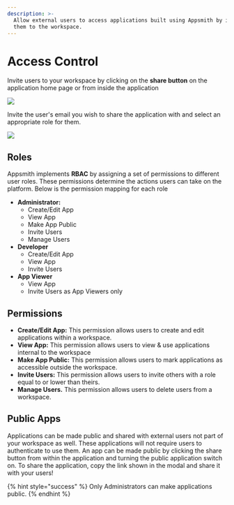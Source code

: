 ```yaml
---
description: >-
  Allow external users to access applications built using Appsmith by inviting
  them to the workspace.
---
```


# Access Control

Invite users to your workspace by clicking on the **share button** on the application home page or from inside the application

![](../.gitbook/assets/saveappsmith.png)

Invite the user's email you wish to share the application with and select an appropriate role for them.

![](../.gitbook/assets/save2.PNG)

## Roles

Appsmith implements **RBAC** by assigning a set of permissions to different user roles. These permissions determine the actions users can take on the platform. Below is the permission mapping for each role

* **Administrator:**
  * Create/Edit App
  * View App
  * Make App Public
  * Invite Users
  * Manage Users
* **Developer**
  * Create/Edit App
  * View App
  * Invite Users
* **App Viewer**
  * View App
  * Invite Users as App Viewers only

## Permissions

* **Create/Edit App:** This permission allows users to create and edit applications within a workspace.
* **View App:** This permission allows users to view & use applications internal to the workspace
* **Make App Public:** This permission allows users to mark applications as accessible outside the workspace.
* **Invite Users:** This permission allows users to invite others with a role equal to or lower than theirs.
* **Manage Users.** This permission allows users to delete users from a workspace.

## Public Apps

Applications can be made public and shared with external users not part of your workspace as well. These applications will not require users to authenticate to use them. An app can be made public by clicking the share button from within the application and turning the public application switch on. To share the application, copy the link shown in the modal and share it with your users!

{% hint style="success" %}
Only Administrators can make applications public.
{% endhint %}
